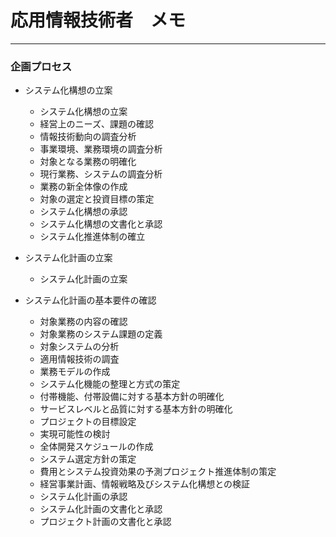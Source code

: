 # 応用情報技術者　メモ

***

### 企画プロセス

- システム化構想の立案
  - システム化構想の立案
  - 経営上のニーズ、課題の確認
  - 情報技術動向の調査分析
  - 事業環境、業務環境の調査分析
  - 対象となる業務の明確化
  - 現行業務、システムの調査分析
  - 業務の新全体像の作成
  - 対象の選定と投資目標の策定
  - システム化構想の承認
  - システム化構想の文書化と承認
  - システム化推進体制の確立

- システム化計画の立案
  - システム化計画の立案
- システム化計画の基本要件の確認
  - 対象業務の内容の確認
  - 対象業務のシステム課題の定義
  - 対象システムの分析
  - 適用情報技術の調査
  - 業務モデルの作成
  - システム化機能の整理と方式の策定
  - 付帯機能、付帯設備に対する基本方針の明確化
  - サービスレベルと品質に対する基本方針の明確化
  - プロジェクトの目標設定
  - 実現可能性の検討
  - 全体開発スケジュールの作成
  - システム選定方針の策定
  - 費用とシステム投資効果の予測プロジェクト推進体制の策定
  - 経営事業計画、情報戦略及びシステム化構想との検証
  - システム化計画の承認
  - システム化計画の文書化と承認
  - プロジェクト計画の文書化と承認



